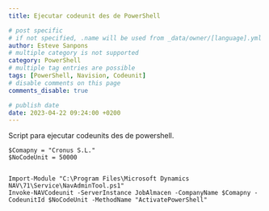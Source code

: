 ```yaml
---
title: Ejecutar codeunit des de PowerShell

# post specific
# if not specified, .name will be used from _data/owner/[language].yml
author: Esteve Sanpons
# multiple category is not supported
category: PowerShell
# multiple tag entries are possible
tags: [PowerShell, Navision, Codeunit]
# disable comments on this page
comments_disable: true

# publish date
date: 2023-04-22 09:24:00 +0200
---
```


<!-- outline-start -->

Script para ejecutar codeunits des de powershell.
<br>

<!-- outline-end -->

```
$Comapny = "Cronus S.L."
$NoCodeUnit = 50000


Import-Module "C:\Program Files\Microsoft Dynamics NAV\71\Service\NavAdminTool.ps1"
Invoke-NAVCodeunit -ServerInstance JobAlmacen -CompanyName $Comapny -CodeunitId $NoCodeUnit -MethodName "ActivatePowerShell"
```
